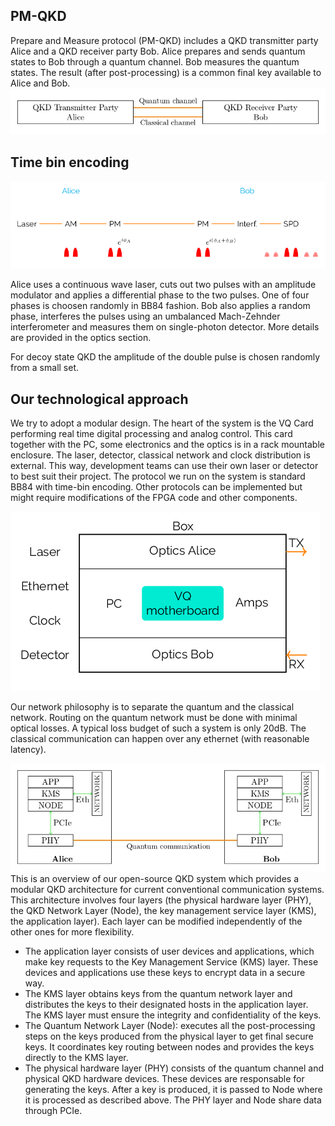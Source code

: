 ## PM-QKD

Prepare and Measure protocol (PM-QKD) includes a QKD transmitter party Alice and a QKD receiver party Bob. Alice prepares and sends quantum states to Bob through a quantum channel. Bob measures the quantum states. The result (after post-processing) is a common final key available to Alice and Bob.
![](pics/PM_QKD.jpg)

## Time bin encoding

![](pics/encoding.png)

Alice uses a continuous wave laser, cuts out two pulses with an amplitude modulator and applies a differential phase to the two pulses. One of four phases is choosen randomly in BB84 fashion. Bob also applies a random phase, interferes the pulses using an umbalanced Mach-Zehnder interferometer and measures them on single-photon detector. More details are provided in the optics section.

For decoy state QKD the amplitude of the double pulse is chosen randomly from a small set. 

## Our technological approach

We try to adopt a modular design. 
The heart of the system is the VQ Card performing real time digital processing and analog control. 
This card together with the PC, some electronics and the optics is in a rack mountable enclosure. 
The laser, detector, classical network and clock distribution is external. 
This way, development teams can use their own laser or detector to best suit their project. The protocol we run on the system is standard BB84 with time-bin encoding. 
Other protocols can be implemented but might require modifications of the FPGA code and other components. 

![](pics/system.png) 

Our network philosophy is to separate the quantum and the classical network. Routing on the quantum network must be done with minimal optical losses. A typical loss budget of such a system is only 20dB. The classical communication can happen over any ethernet (with reasonable latency).


![](pics/Overview.jpg)
This is an overview of our open-source QKD system which provides a modular QKD architecture for current conventional communication systems. This architecture involves four layers (the physical hardware layer (PHY), the QKD Network Layer (Node), the key management service layer (KMS), the application layer). Each layer can be modified independently of the other ones for more flexibility. 
- The application layer consists of user devices and applications, which make key requests to the Key Management Service (KMS) layer. These devices and applications use these keys to encrypt data in a secure way. 
- The KMS layer obtains keys from the quantum network layer and distributes the keys to their designated hosts in  the application layer. The KMS layer must ensure the integrity and confidentiality of the keys.
- The Quantum Network Layer (Node): executes all the post-processing steps on the keys produced from the physical layer to get final secure keys. It coordinates key routing between nodes and provides the keys directly to the KMS layer. 
- The physical hardware layer (PHY) consists of the quantum channel and physical QKD hardware devices. These devices are responsable for generating the keys. After a key is produced, it is passed to Node where it is processed as described above. The PHY layer and Node share data through PCIe. 


